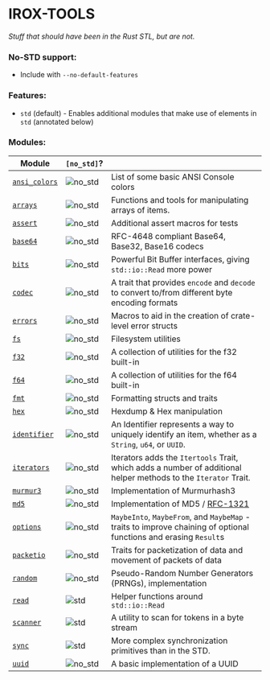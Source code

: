 IROX-TOOLS
===========

*Stuff that should have been in the Rust STL, but are not.*

### No-STD support:

* Include with `--no-default-features`

### Features:

* `std` (default) - Enables additional modules that make use of elements in `std` (annotated below)

### Modules:

| Module                                   | `[no_std]`? |                                                                                                                   |
|------------------------------------------|-------------|-------------------------------------------------------------------------------------------------------------------|
| [`ansi_colors`](./src/ansi_colors.rs)    | ![no_std]   | List of some basic ANSI Console colors                                                                            |
| [`arrays`](./src/arrays.rs)              | ![no_std]   | Functions and tools for manipulating arrays of items.                                                             |
| [`assert`](./src/assert.rs)              | ![no_std]   | Additional assert macros for tests                                                                                |
| [`base64`](./src/util/base64.rs)         | ![no_std]   | RFC-4648 compliant Base64, Base32, Base16 codecs                                                                  |
| [`bits`](./src/util/bits.rs)             | ![no_std]   | Powerful Bit Buffer interfaces, giving `std::io::Read` more power                                                 |
| [`codec`](./src/codec)                   | ![no_std]   | A trait that provides `encode` and `decode` to convert to/from different byte encoding formats                    |
| [`errors`](./src/errors.rs)              | ![no_std]   | Macros to aid in the creation of crate-level error structs                                                        |
| [`fs`](./src/fs)                         | ![no_std]   | Filesystem utilities                                                                                              |
| [`f32`](./src/primitives/f32.rs)         | ![no_std]   | A collection of utilities for the f32 built-in                                                                    |                                  
| [`f64`](./src/primitives/f64.rs)         | ![no_std]   | A collection of utilities for the f64 built-in                                                                    |                                  
| [`fmt`](./src/fmt.rs)                    | ![no_std]   | Formatting structs and traits                                                                                     |                                                              
| [`hex`](./src/hex.rs)                    | ![no_std]   | Hexdump & Hex manipulation                                                                                        |                                                                  
| [`identifier`](./src/util/identifier.rs) | ![no_std]   | An Identifier represents a way to uniquely identify an item, whether as a `String`, `u64`, or `UUID`.             |
| [`iterators`](./src/iterators)           | ![no_std]   | Iterators adds the `Itertools` Trait, which adds a number of additional helper methods to the `Iterator` Trait.   |
| [`murmur3`](./src/hash/murmur3.rs)       | ![no_std]   | Implementation of Murmurhash3                                                                                     |
| [`md5`](./src/hash/md5.rs)               | ![no_std]   | Implementation of MD5 / [RFC-1321](https://datatracker.ietf.org/doc/html/rfc1321)                                 |
| [`options`](./src/options.rs)            | ![no_std]   | `MaybeInto`, `MaybeFrom`, and `MaybeMap` - traits to improve chaining of optional functions and erasing `Result`s |
| [`packetio`](./src/packetio.rs)          | ![no_std]   | Traits for packetization of data and movement of packets of data                                                  |
| [`random`](./src/random.rs)              | ![no_std]   | Pseudo-Random Number Generators (PRNGs), implementation                                                           |
| [`read`](./src/read)                     | ![std]      | Helper functions around `std::io::Read`                                                                           |
| [`scanner`](./src/util/scanner.rs)       | ![std]      | A utility to scan for tokens in a byte stream                                                                     |
| [`sync`](./src/sync)                     | ![std]      | More complex synchronization primitives than in the STD.                                                          |
| [`uuid`](./src/util/uuid.rs)             | ![no_std]   | A basic implementation of a UUID                                                                                  |

[no_std]: https://img.shields.io/badge/no__std-yes-green

[std]: https://img.shields.io/badge/feature-std-lightgrey
